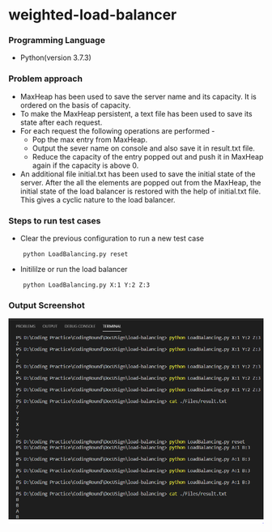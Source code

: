 # weighted-load-balancer

### Programming Language
- Python(version 3.7.3)

### Problem approach
- MaxHeap has been used to save the server name and its capacity. It is ordered on the basis of capacity.
- To make the MaxHeap persistent, a text file has been used to save its state after each request.
- For each request the following operations are performed - 
    - Pop the max entry from MaxHeap.
    - Output the sever name on console and also save it in result.txt file.
    - Reduce the capacity of the entry popped out and push it in MaxHeap again if the capacity is above 0.
- An additional file initial.txt has been used to save the initial state of the server. After the all the elements are popped out from the MaxHeap, the initial state of the load balancer is restored with the help of initial.txt file. This gives a cyclic nature to the load balancer.

### Steps to run test cases
- Clear the previous configuration to run a new test case
```
    python LoadBalancing.py reset
```
- Initililze or run the load balancer
```
    python LoadBalancing.py X:1 Y:2 Z:3
```

### Output Screenshot

![alt text](https://github.com/Suyash906/weighted-load-balancer/blob/master/output/3.PNG)
